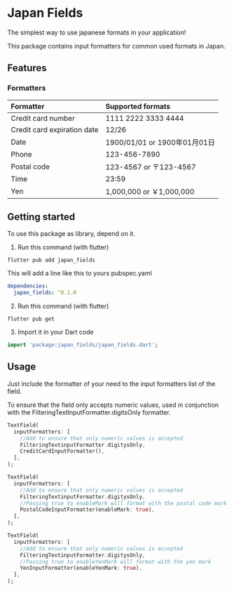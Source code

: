 <!-- 
This README describes the package. If you publish this package to pub.dev,
this README's contents appear on the landing page for your package.

For information about how to write a good package README, see the guide for
[writing package pages](https://dart.dev/guides/libraries/writing-package-pages). 

For general information about developing packages, see the Dart guide for
[creating packages](https://dart.dev/guides/libraries/create-library-packages)
and the Flutter guide for
[developing packages and plugins](https://flutter.dev/developing-packages). 
-->
# Japan Fields

The simplest way to use japanese formats in your application!

This package contains input formatters for common used formats in Japan.

## Features

### Formatters

| Formatter                   | Supported formats         |
|:----------------------------|:--------------------------|
| Credit card number          | 1111 2222 3333 4444       |
| Credit card expiration date | 12/26                     |
| Date                        | 1900/01/01 or 1900年01月01日 |
| Phone                       | 123-456-7890              |
| Postal code                 | 123-4567 or 〒123-4567     |
| Time                        | 23:59                     |
| Yen                         | 1,000,000 or ￥1,000,000   |

## Getting started

To use this package as library, depend on it.

1. Run this command (with flutter)
```shell
flutter pub add japan_fields
```
This will add a line like this to yours pubspec.yaml
```yaml
dependencies:
  japan_fields: ^0.1.0
```
2. Run this command (with flutter)
```shell
flutter pub get
```
3. Import it in your Dart code
```dart
import 'package:japan_fields/japan_fields.dart';
```

## Usage

Just include the formatter of your need to the input formatters list of the field.

To ensure that the field only accepts numeric values, used in conjunction with the FilteringTextInputFormatter.digitsOnly formatter.

```dart
TextField(
  inputFormatters: [
    //Add to ensure that only numeric values is accepted
    FilteringTextinputFormatter.digitysOnly,
    CreditCardInputFormatter(),
  ],
);

TextField(
  inputFormatters: [
    //Add to ensure that only numeric values is accepted
    FilteringTextinputFormatter.digitysOnly,
    //Passing true to enableMark will format with the postal code mark
    PostalCodeInputFormatter(enableMark: true),
  ],
);

TextField(
  inputFormatters: [
    //Add to ensure that only numeric values is accepted
    FilteringTextinputFormatter.digitysOnly,
    //Passing true to enableYenMark will format with the yen mark
    YenInputFormatter(enableYenMark: true),
  ],
);
```
